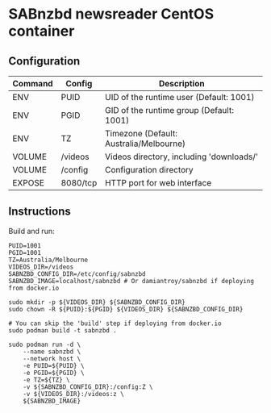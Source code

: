 # SABnzbd newsreader CentOS container

## Configuration

| Command | Config   | Description
| ------- | -------- | -----
| ENV     | PUID     | UID of the runtime user (Default: 1001)
| ENV     | PGID     | GID of the runtime group (Default: 1001)
| ENV     | TZ       | Timezone (Default: Australia/Melbourne)
| VOLUME  | /videos  | Videos directory, including 'downloads/'
| VOLUME  | /config  | Configuration directory
| EXPOSE  | 8080/tcp | HTTP port for web interface

## Instructions

Build and run:
```shell script
PUID=1001
PGID=1001
TZ=Australia/Melbourne
VIDEOS_DIR=/videos
SABNZBD_CONFIG_DIR=/etc/config/sabnzbd
SABNZBD_IMAGE=localhost/sabnzbd # Or damiantroy/sabnzbd if deploying from docker.io

sudo mkdir -p ${VIDEOS_DIR} ${SABNZBD_CONFIG_DIR}
sudo chown -R ${PUID}:${PGID} ${VIDEOS_DIR} ${SABNZBD_CONFIG_DIR}

# You can skip the 'build' step if deploying from docker.io
sudo podman build -t sabnzbd .

sudo podman run -d \
    --name sabnzbd \
    --network host \
    -e PUID=${PUID} \
    -e PGID=${PGID} \
    -e TZ=${TZ} \
    -v ${SABNZBD_CONFIG_DIR}:/config:Z \
    -v ${VIDEOS_DIR}:/videos:z \
    ${SABNZBD_IMAGE}
```
